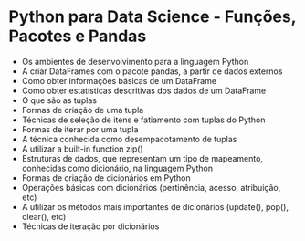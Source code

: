 # Python para Data Science - Funções, Pacotes e Pandas

- Os ambientes de desenvolvimento para a linguagem Python
- A criar DataFrames com o pacote pandas, a partir de dados externos
- Como obter informações básicas de um DataFrame
- Como obter estatísticas descritivas dos dados de um DataFrame
- O que são as tuplas
- Formas de criação de uma tupla
- Técnicas de seleção de itens e fatiamento com tuplas do Python
- Formas de iterar por uma tupla
- A técnica conhecida como desempacotamento de tuplas
- A utilizar a built-in function zip()
- Estruturas de dados, que representam um tipo de mapeamento, conhecidas como dicionário, na linguagem Python
- Formas de criação de dicionários em Python
- Operações básicas com dicionários (pertinência, acesso, atribuição, etc)
- A utilizar os métodos mais importantes de dicionários (update(), pop(), clear(), etc)
- Técnicas de iteração por dicionários